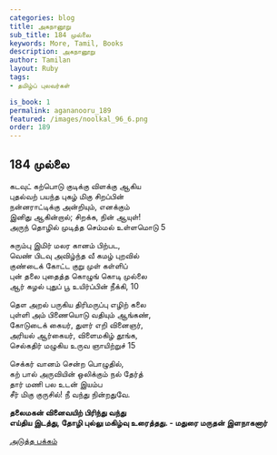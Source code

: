 ```yaml
---
categories: blog
title: அகநானூறு 
sub_title: 184 முல்லை
keywords: More, Tamil, Books
description: அகநானூறு 
author: Tamilan
layout: Ruby
tags:
- தமிழ்ப் புலவர்கள் 

is_book: 1
permalink: agananooru_189
featured: /images/noolkal_96_6.png
order: 189
---
```



## 184 முல்லை

கடவுட் கற்பொடு குடிக்கு விளக்கு ஆகிய  
புதல்வற் பயந்த புகழ் மிகு சிறப்பின்  
நன்னராட்டிக்கு அன்றியும், எனக்கும்  
இனிது ஆகின்றால்; சிறக்க, நின் ஆயுள்!  
அருந் தொழில் முடித்த செம்மல் உள்ளமொடு 5

சுரும்பு இமிர் மலர கானம் பிற்பட,  
வெண் பிடவு அவிழ்ந்த வீ கமழ் புறவில்  
குண்டைக் கோட்ட குறு முள் கள்ளிப்  
புன் தலை புதைத்த கொழுங் கொடி முல்லை  
ஆர் கழல் புதுப் பூ உயிர்ப்பின் நீக்கி, 10

தௌ அறல் பருகிய திரிமருப்பு எழிற் கலை  
புள்ளி அம் பிணையொடு வதியும் ஆங்கண்,  
கோடுடைக் கையர், துளர் எறி வினைஞர்,  
அரியல் ஆர்கையர், விளைமகிழ் தூங்க,  
செல்கதிர் மழுகிய உருவ ஞாயிற்றுச் 15

செக்கர் வானம் சென்ற பொழுதில்,  
கற் பால் அருவியின் ஒலிக்கும் நல் தேர்த்  
தார் மணி பல உடன் இயம்ப  
சீர் மிகு குருசில்! நீ வந்து நின்றதுவே.

**தலைமகன் வினைவயிற் பிரிந்து வந்து  
எய்திய இடத்து, தோழி புல்லு மகிழ்வு உரைத்தது. - மதுரை மருதன் இளநாகனார்**

[அடுத்த பக்கம்](agananooru_190)